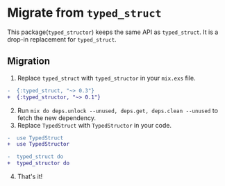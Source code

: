# Migrate from `typed_struct`

This package(`typed_structor`) keeps the same API as `typed_struct`.
It is a drop-in replacement for `typed_struct`.

## Migration

1. Replace `typed_struct` with `typed_structor` in your `mix.exs` file.
```diff
-  {:typed_struct, "~> 0.3"}
+  {:typed_structor, "~> 0.1"}
```
2. Run `mix do deps.unlock --unused, deps.get, deps.clean --unused` to fetch the new dependency.
3. Replace `TypedStruct` with `TypedStructor` in your code.
```diff
-  use TypedStruct
+  use TypedStructor

-  typed_struct do
+  typed_structor do
```
4. That's it!
